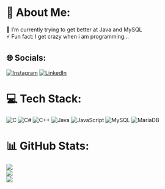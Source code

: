 # 💫 About Me:
🔭 I’m currently trying to get better at Java and MySQL<br>⚡ Fun fact: I get crazy when i am programming...


## 🌐 Socials:
[![Instagram](https://img.shields.io/badge/Instagram-%23E4405F.svg?logo=Instagram&logoColor=white)](https://instagram.com/amarieisebastianlucian) [![LinkedIn](https://img.shields.io/badge/LinkedIn-%230077B5.svg?logo=linkedin&logoColor=white)](https://www.linkedin.com/in/sebastian-lucian-amariei-654513273/)

# 💻 Tech Stack:
![C](https://img.shields.io/badge/c-%2300599C.svg?style=for-the-badge&logo=c&logoColor=white) ![C#](https://img.shields.io/badge/c%23-%23239120.svg?style=for-the-badge&logo=c-sharp&logoColor=white) ![C++](https://img.shields.io/badge/c++-%2300599C.svg?style=for-the-badge&logo=c%2B%2B&logoColor=white) ![Java](https://img.shields.io/badge/java-%23ED8B00.svg?style=for-the-badge&logo=java&logoColor=white) ![JavaScript](https://img.shields.io/badge/javascript-%23323330.svg?style=for-the-badge&logo=javascript&logoColor=%23F7DF1E) ![MySQL](https://img.shields.io/badge/mysql-%2300f.svg?style=for-the-badge&logo=mysql&logoColor=white) ![MariaDB](https://img.shields.io/badge/MariaDB-003545?style=for-the-badge&logo=mariadb&logoColor=white)
# 📊 GitHub Stats:
![](https://github-readme-stats.vercel.app/api?username=LucianuSebi&theme=dark&hide_border=false&include_all_commits=false&count_private=false)<br/>
![](https://github-readme-streak-stats.herokuapp.com/?user=LucianuSebi&theme=dark&hide_border=false)<br/>
![](https://github-readme-stats.vercel.app/api/top-langs/?username=LucianuSebi&theme=dark&hide_border=false&include_all_commits=false&count_private=false&layout=compact)


